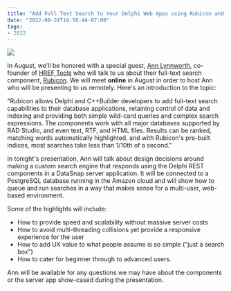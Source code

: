 ```yaml
---
title: "Add Full Text Search to Your Delphi Web Apps using Rubicon and REST"
date: "2022-08-24T14:58:44-07:00"
tags:
- 2022
---
```


![](/sites/default/files/2022-08/noun-search-database-2939474-007435.png)

In August, we'll be honored with a special guest, [Ann Lynnworth](https://www.href.com/aml), co-founder of [HREF Tools](https://www.href.com) who will talk to us about their full-text search component, [Rubicon](https://www.href.com/rubicon). We will meet <strong>online</strong> in August in order to host Ann who will be presenting to us remotely. Here's an introduction to the topic:

"Rubicon allows Delphi and C++Builder developers to add full-text search capabilities to their database applications, retaining control of data and indexing and providing both simple wild-card queries and complex search expressions. The components work with all major databases supported by RAD Studio, and even text, RTF, and HTML files. Results can be ranked, matching words automatically highlighted, and with Rubicon's pre-built indices, most searches take less than 1/10th of a second."

In tonight's presentation, Ann will talk about design decisions around making a custom search engine that responds using the Delphi REST components in a DataSnap server application. It will be connected to a PostgreSQL database running in the Amazon cloud and will show how to queue and run searches in a way that makes sense for a multi-user, web-based environment.</p>

Some of the highlights will include:
 
- How to provide speed and scalability without massive server costs
- How to avoid multi-threading collisions yet provide a responsive experience for the user
- How to add UX value to what people assume is so simple ("just a search box")
- How to cater for beginner through to advanced users.
 
Ann will be available for any questions we may have about the components or the server app show-cased during the presentation.

